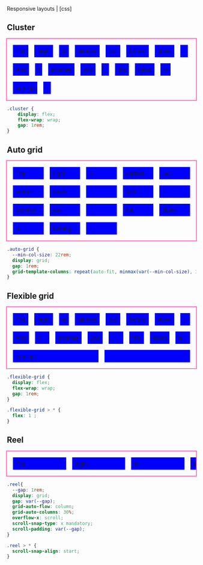 Responsive layouts | [css]

## Cluster

<style>
  .parent {
    outline: 2px solid hotpink;
    padding: 1rem;
    margin-top: 1rem;
    margin-bottom: 1rem;
  }
  .child {
    outline: 1px solid white;
    background: blue;
    padding: 0.5rem;
  }
  .cluster {
    display: flex;
    flex-wrap: wrap;
    gap: 1rem;
}
.auto-grid {
  --min-col-size: 5rem;
  display: grid;
  gap: 1rem;
  grid-template-columns: repeat(auto-fit, minmax(var(--min-col-size), 1fr));
}

.flexible-grid {
  display: flex;
  flex-wrap: wrap;
  gap: 1rem;
}

.flexible-grid > * {
  flex: 1 ;
}

.reel{
  --gap: 1rem;
  display: grid;
  gap: var(--gap);
  grid-auto-flow: column;
  grid-auto-columns: 30%;
  overflow-x: scroll;
  scroll-snap-type: x mandatory;
  scroll-padding: var(--gap);
}

.reel > * {
  scroll-snap-align: start;
}
  </style>

<!-- explain what this does -->

<div class="parent cluster">
  <div class="child">The</div>
  <div class="child">night</div>
  <div class="child">is</div>
  <div class="child">darkest</div>
  <div class="child">just</div>
  <div class="child">before</div>
  <div class="child">dawn</div>
  <div class="child">.</div>
  <div class="child">And</div>
  <div class="child">I</div>
  <div class="child">promise</div>
  <div class="child">you</div>
  <div class="child">,</div>
  <div class="child">the</div>
  <div class="child">dawn</div>
  <div class="child">is</div>
  <div class="child">coming</div>
  <div class="child">.</div>
</div>


```css
.cluster {
    display: flex;
    flex-wrap: wrap;
    gap: 1rem;
}
```


## Auto grid

<div class="parent auto-grid">
  <div class="child">The</div>
  <div class="child">night</div>
  <div class="child">is</div>
  <div class="child">darkest</div>
  <div class="child">just</div>
  <div class="child">before</div>
  <div class="child">dawn</div>
  <div class="child">.</div>
  <div class="child">And</div>
  <div class="child">I</div>
  <div class="child">promise</div>
  <div class="child">you</div>
  <div class="child">,</div>
  <div class="child">the</div>
  <div class="child">dawn</div>
  <div class="child">is</div>
  <div class="child">coming</div>
  <div class="child">.</div>
</div>

```css
.auto-grid {
  --min-col-size: 22rem;
  display: grid;
  gap: 1rem;
  grid-template-columns: repeat(auto-fit, minmax(var(--min-col-size), 1fr));
}
```

## Flexible grid

<div class="parent flexible-grid">
  <div class="child">The</div>
  <div class="child">night</div>
  <div class="child">is</div>
  <div class="child">darkest</div>
  <div class="child">just</div>
  <div class="child">before</div>
  <div class="child">dawn</div>
  <div class="child">.</div>
  <div class="child">And</div>
  <div class="child">I</div>
  <div class="child">promise</div>
  <div class="child">you</div>
  <div class="child">,</div>
  <div class="child">the</div>
  <div class="child">dawn</div>
  <div class="child">is</div>
  <div class="child">coming</div>
  <div class="child">.</div>
</div>

```css
.flexible-grid {
  display: flex;
  flex-wrap: wrap;
  gap: 1rem;
}

.flexible-grid > * {
  flex: 1 ;
}
```

## Reel

<div class="parent reel">
  <div class="child">The</div>
  <div class="child">night</div>
  <div class="child">is</div>
  <div class="child">darkest</div>
  <div class="child">just</div>
  <div class="child">before</div>
  <div class="child">dawn</div>
  <div class="child">.</div>
  <div class="child">And</div>
  <div class="child">I</div>
  <div class="child">promise</div>
  <div class="child">you</div>
  <div class="child">,</div>
  <div class="child">the</div>
  <div class="child">dawn</div>
  <div class="child">is</div>
  <div class="child">coming</div>
  <div class="child">.</div>
</div>

```css
.reel{
  --gap: 1rem;
  display: grid;
  gap: var(--gap);
  grid-auto-flow: column;
  grid-auto-columns: 30%;
  overflow-x: scroll;
  scroll-snap-type: x mandatory;
  scroll-padding: var(--gap);
}

.reel > * {
  scroll-snap-align: start;
}
```